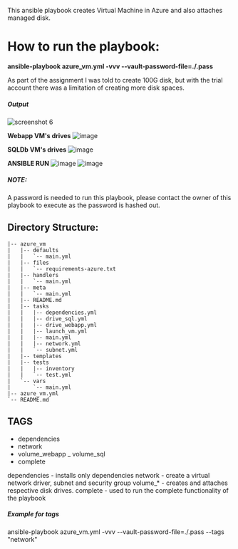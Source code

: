 This ansible playbook creates Virtual Machine in Azure and also attaches managed disk.

# How to run the playbook:
__ansible-playbook azure_vm.yml -vvv --vault-password-file=./.pass__

As part of the assignment I was told to create 100G disk, but with the trial account there was a limitation of creating more disk spaces.

##### Output
![screenshot 6](https://user-images.githubusercontent.com/41265279/42764530-7a4fb4e4-8933-11e8-98d1-a5162e482437.png)


__Webapp VM's drives__
![image](https://user-images.githubusercontent.com/41265279/42768130-51b8ce36-893c-11e8-8e33-c50ea29f37ef.png)


__SQLDb VM's drives__
![image](https://user-images.githubusercontent.com/41265279/42765994-e908e876-8936-11e8-91aa-4b8b45613963.png)


__ANSIBLE RUN__
![image](https://user-images.githubusercontent.com/41265279/42766325-d1b55e38-8937-11e8-9c87-3957089e9b7b.png)
![image](https://user-images.githubusercontent.com/41265279/42766146-49944cb2-8937-11e8-8d9d-f1ca778de5c0.png)


##### NOTE: 
A password is needed to run this playbook, please contact the owner of this playbook to execute as the password is hashed out.


## Directory Structure:
```
|-- azure_vm
|   |-- defaults
|   |   `-- main.yml
|   |-- files
|   |   `-- requirements-azure.txt
|   |-- handlers
|   |   `-- main.yml
|   |-- meta
|   |   `-- main.yml
|   |-- README.md
|   |-- tasks
|   |   |-- dependencies.yml
|   |   |-- drive_sql.yml
|   |   |-- drive_webapp.yml
|   |   |-- launch_vm.yml
|   |   |-- main.yml
|   |   |-- network.yml
|   |   `-- subnet.yml
|   |-- templates
|   |-- tests
|   |   |-- inventory
|   |   `-- test.yml
|   `-- vars
|       `-- main.yml
|-- azure_vm.yml
`-- README.md
```

## TAGS
 - dependencies
 - network
 - volume_webapp
 _ volume_sql
 - complete

dependencies - installs only dependencies
network - create a virtual network driver, subnet and security group
volume_* - creates and attaches respective disk drives.
complete - used to run the complete functionality of the playbook

##### Example for tags
ansible-playbook azure_vm.yml -vvv --vault-password-file=./.pass  --tags "network"
